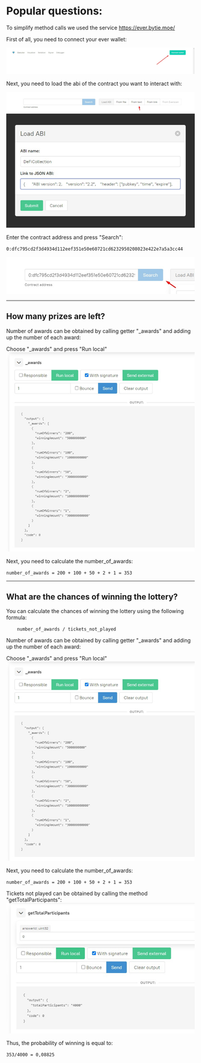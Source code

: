 <h1>Popular questions:</h1>

To simplify method calls we used the service https://ever.bytie.moe/

First of all, you need to connect your ever wallet:

![Wallet connect](img/1.jpg)

Next, you need to load the abi of the contract you want to interact with:

![Load abi](img/2.jpg)
![Paste abi](img/3.jpg)

Enter the contract address and press "Search":

```
0:dfc795cd2f3d4934d112eef351e50e60721cd6232950208023e422e7a5a3cc44
```

![Enter the contract address](img/4.jpg)

---

<h2>How many prizes are left?</h2>

Number of awards can be obtained by calling getter "_awards" and adding up the number of each award:

Choose "_awards" and press "Run local"
![_awards](img/6.jpg)

Next, you need to calculate the number_of_awards:

```
number_of_awards = 200 + 100 + 50 + 2 + 1 = 353
```

---

<h2>What are the chances of winning the lottery?</h2>
You can calculate the chances of winning the lottery using the following formula:

```
    number_of_awards / tickets_not_played
```
Number of awards can be obtained by calling getter "_awards" and adding up the number of each award:

Choose "_awards" and press "Run local"
![_awards](img/6.jpg)

Next, you need to calculate the number_of_awards:

```
number_of_awards = 200 + 100 + 50 + 2 + 1 = 353
```

Tickets not played can be obtained by calling the method "getTotalParticipants":
![Load abi](img/5.jpg)

Thus, the probability of winning is equal to: 

```
353/4000 = 0,08825
```
